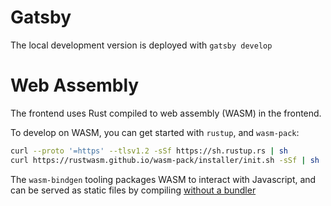 # Gatsby

The local development version is deployed with `gatsby develop`


# Web Assembly

The frontend uses Rust compiled to web assembly (WASM) in the frontend. 

To develop on WASM, you can get started with `rustup`, and `wasm-pack`:

```bash
curl --proto '=https' --tlsv1.2 -sSf https://sh.rustup.rs | sh
curl https://rustwasm.github.io/wasm-pack/installer/init.sh -sSf | sh
```

The `wasm-bindgen` tooling packages WASM to interact with Javascript, and can be served 
as static files by compiling [without a bundler](https://github.com/rustwasm/wasm-bindgen/tree/master/examples/without-a-bundler)

